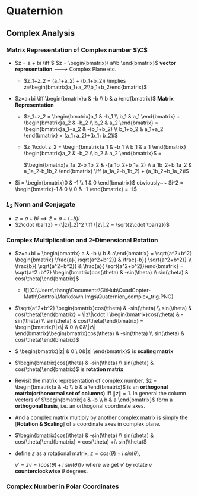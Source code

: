 # Quaternion

## Complex Analysis

### Matrix Representation of Complex number $\C$

* $z = a + bi \iff $ $z = \begin{bmatrix}\ a\\b \end{bmatrix}$  **vector representation** ---> Complex Plane etc.

  * $z_1+z_2 = (a_1+a_2) + (b_1+b_2)i \implies z=\begin{bmatrix}a_1+a_2\\b_1+b_2\end{bmatrix}$	

* $z=a+bi \iff \begin{bmatrix}a & -b \\ b & a \end{bmatrix}$ **Matrix Representation**

  * $z_1+z_2 = \begin{bmatrix}a_1 & -b_1 \\ b_1 & a_1 \end{bmatrix} + \begin{bmatrix}a_2 & -b_2 \\ b_2 & a_2 \end{bmatrix} = \begin{bmatrix}a_1+a_2 & -(b_1+b_2) \\ b_1+b_2 & a_1+a_2 \end{bmatrix} = (a_1+a_2)+(b_1+b_2)i$

  * $z_1\cdot z_2 = \begin{bmatrix}a_1 & -b_1 \\ b_1 & a_1 \end{bmatrix} \begin{bmatrix}a_2 & -b_2 \\ b_2 & a_2 \end{bmatrix}$ = 

    $\begin{bmatrix}a_1a_2-b_1b_2 & -(a_1b_2+b_1a_2) \\ a_1b_2+b_1a_2 & a_1a_2-b_1b_2 \end{bmatrix} \iff (a_1a_2-b_1b_2) + (a_1b_2+b_1a_2)i$

* $i = \begin{bmatrix}0 & -1 \\ 1 & 0 \end{bmatrix}$ obviously~~  $i^2 = \begin{bmatrix}-1 & 0 \\ 0 & -1 \end{bmatrix} = -I$

### $L_2$ Norm and Conjugate

*  $z=a+bi \implies \bar{z} = a+(-b)i$
* $z\cdot \bar{z} = (\|z\|_2)^2 \iff \|z\|_2 = \sqrt{z\cdot \bar{z}}$

### Complex Multiplication and 2-Dimensional Rotation

* $z=a+bi = \begin{bmatrix} a & -b \\ b & a\end{bmatrix} = \sqrt{a^2+b^2} \begin{bmatrix} \frac{a}{ \sqrt{a^2+b^2}} & \frac{-b}{ \sqrt{a^2+b^2}} \\ \frac{b}{ \sqrt{a^2+b^2}} & \frac{a}{ \sqrt{a^2+b^2}}\end{bmatrix} =  \sqrt{a^2+b^2} \begin{bmatrix}cos(\theta) & -sin(\theta) \\ sin(\theta) & cos(\theta)\end{bmatrix}$

  * ![](C:\Users\zhang\Documents\GitHub\QuadCopter-Math\Control\Markdown Imgs\Quaternion_complex_trig.PNG)

* $\sqrt{a^2+b^2} \begin{bmatrix}cos(\theta) & -sin(\theta) \\ sin(\theta) & cos(\theta)\end{bmatrix} = \|z\|\cdot I \begin{bmatrix}cos(\theta) & -sin(\theta) \\ sin(\theta) & cos(\theta)\end{bmatrix} = \begin{bmatrix}\|z\| & 0 \\ 0&\|z\| \end{bmatrix}\begin{bmatrix}cos(\theta) & -sin(\theta) \\ sin(\theta) & cos(\theta)\end{bmatrix}$

* $ \begin{bmatrix}\|z\| & 0 \\ 0&\|z\| \end{bmatrix}$  is **scaling matrix**

* $\begin{bmatrix}cos(\theta) & -sin(\theta) \\ sin(\theta) & cos(\theta)\end{bmatrix}$ is **rotation matrix**

* Revisit the matrix representation of complex number, $z = \begin{bmatrix}a & -b \\ b & a \end{bmatrix}$ is an **orthogonal matrix(orthonormal set of columns)** iff $\|z\|=1$. In general the column vectors of $\begin{bmatrix}a & -b \\ b & a \end{bmatrix}$ form a **orthogonal basis**, i.e. an orthogonal coordinate axes.

* And a complex matrix multiply by another complex matrix is simply the [**Rotation & Scaling**] of a coordinate axes in complex plane.

*  $\begin{bmatrix}cos(\theta) & -sin(\theta) \\ sin(\theta) & cos(\theta)\end{bmatrix} = cos(\theta) +i\ sin(\theta)$

* define $z$ as a rotational matrix, $z =cos(\theta) +i\ sin(\theta)$,

   $v' = zv = (cos(\theta) +i\ sin(\theta))v$ where we get $v'$ by rotate $v$ **counterclockwise** $\theta$ degrees.

### Complex Number in Polar Coordinates

